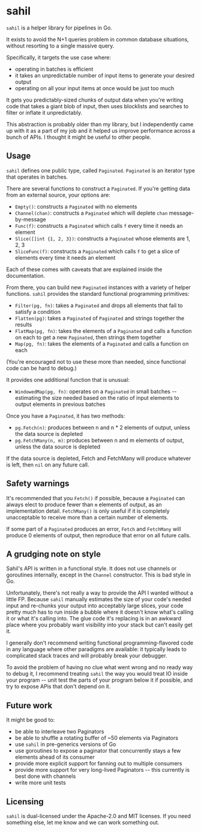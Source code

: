 # sahil

`sahil` is a helper library for pipelines in Go.

It exists to avoid the N+1 queries problem in common database situations, without resorting to a single massive query.

Specifically, it targets the use case where:

- operating in batches is efficient
- it takes an unpredictable number of input items to generate your desired output
- operating on all your input items at once would be just too much

It gets you predictably-sized chunks of output data when you're writing code that takes a giant blob of input, then uses blocklists and searches to filter or inflate it unpredictably.

This abstraction is probably older than my library, but I independently came up with it as a part of my job and it helped us improve performance across a bunch of APIs. I thought it might be useful to other people.

## Usage

`sahil` defines one public type, called `Paginated`. `Paginated` is an iterator type that operates in batches.

There are several functions to construct a `Paginated`. If you're getting data from an external source, your options are:

- `Empty()`: constructs a `Paginated` with no elements
- `Channel(chan)`: constructs a `Paginated` which will deplete `chan` message-by-message
- `Func(f)`: constructs a `Paginated` which calls `f` every time it needs an element
- `Slice([]int {1, 2, 3})`: constructs a `Paginated` whose elements are 1, 2, 3
- `SliceFunc(f)`: constructs a `Paginated` which calls `f` to get a slice of elements every time it needs an element

Each of these comes with caveats that are explained inside the documentation.

From there, you can build new `Paginated` instances with a variety of helper functions. `sahil` provides the standard functional programming primitives:

- `Filter(pg, fn)`: takes a `Paginated` and drops all elements that fail to satisfy a condition
- `Flatten(pg)`: takes a `Paginated` of `Paginated` and strings together the results
- `FlatMap(pg, fn)`: takes the elements of a `Paginated` and calls a function on each to get a new `Paginated`, then strings them together
- `Map(pg, fn)`: takes the elements of a `Paginated` and calls a function on each

(You're encouraged not to use these more than needed, since functional code can be hard to debug.)

It provides one additional function that is unusual:

- `WindowedMap(pg, fn)`: operates on a `Paginated` in small batches -- estimating the size needed based on the ratio of input elements to output elements in previous batches

Once you have a `Paginated`, it has two methods:

- `pg.Fetch(n)`: produces between n and n * 2 elements of output, unless the data source is depleted
- `pg.FetchMany(n, m)`: produces between n and m elements of output, unless the data source is depleted

If the data source is depleted, Fetch and FetchMany will produce whatever is left, then `nil` on any future call.

## Safety warnings

It's recommended that you `Fetch()` if possible, because a `Paginated` can always elect to produce fewer than `m` elements of output, as an implementation detail. `FetchMany()` is only useful if it is completely unacceptable to receive more than a certain number of elements.

If some part of a `Paginated` produces an error, `Fetch` and `FetchMany` will produce 0 elements of output, then reproduce that error on all future calls.

## A grudging note on style

Sahil's API is written in a functional style. It does not use channels or goroutines internally, except in the `Channel` constructor. This is bad style in Go.

Unfortunately, there's not really a way to provide the API I wanted without a little FP. Because `sahil` manually estimates the size of your code's needed input and re-chunks your output into acceptably large slices, your code pretty much has to run inside a bubble where it doesn't know what's calling it or what it's calling into. The glue code it's replacing is in an awkward place where you probably want visibility into your stack but can't easily get it.

I generally don't recommend writing functional programming-flavored code in any language where other paradigms are available: it typically leads to complicated stack traces and will probably break your debugger. 

To avoid the problem of having no clue what went wrong and no ready way to debug it, I recommend treating `sahil` the way you would treat IO inside your program -- unit test the parts of your program below it if possible, and try to expose APis that don't depend on it.

## Future work

It might be good to:

- be able to interleave two Paginators
- be able to shuffle a rotating buffer of ~50 elements via Paginators
- use `sahil` in pre-generics versions of Go
- use goroutines to expose a paginator that concurrently stays a few elements ahead of its consumer
- provide more explicit support for fanning out to multiple consumers
- provide more support for very long-lived Paginators -- this currently is best done with channels
- write more unit tests

## Licensing

`sahil` is dual-licensed under the Apache-2.0 and MIT licenses. If you need something else, let me know and we can work something out.